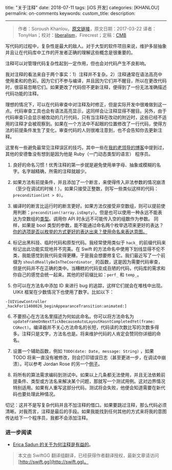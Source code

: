 title: "关于注释"
date: 2018-07-11
tags: [iOS 开发]
categories: [KHANLOU]
permalink: on-comments
keywords: 
custom_title: 
description: 

---
> 作者：Soroush Khanlou，[原文链接](http://khanlou.com/2017/03/on-comments/)，原文日期：2017-03-22
> 译者：TonyHan；校对：[liberalism](https://weibo.com/1743643682/profile?topnav=1&wvr=6)，Firecrest；定稿：[CMB](https://github.com/chenmingbiao)
  







<!--此处开始正文-->

写代码的过程中，复杂性是最大的敌人。对于大型的软件项目来说，维护多层抽象并且让在代码库中工作的开发者正确的理解这些概念是很重要的。

注释可以对管理代码复杂性起到一定作用，但也会对代码产生不良影响。

我对注释的看法来自于两个事实：1）注释并不复杂。2）注释通常在语法高亮中使用柔和的色彩。因为它们不参与编译，并且因为它们并不醒目，所以在更改代码时，很容易忽略它们。如果更改了代码但不更新注释，便得到了一份无法准确描述代码功能的注释。

<!--more-->

理想的情况下，可以在代码审查中对注释及时修正，但是实际开发中很难做到这一点。代码审查工具也会有语法高亮显示，这同样会让注释显得不醒目。另外，由于代码审查只会显示被改动的几行代码，只有当注释在改动的附近时，这些已经不适用的注释才会被观察到。如果在一个方法中不起眼的位置修改了一行代码，使得方法的前提条件发生了变化，审查代码的人则很难注意到，也不会告知你去更新注释。

这里有一些避免最常见注释误区的技巧，其中一些在[我的老领导的博客](http://www.strongopinionsweaklytyped.com/blog/2014/08/27/beware-the-siren-song-of-comments/)中提到过，其他的安德鲁没有想到是因为他是 Ruby（一门动态类型的语言） 程序员。

1. 良好的命名习惯！优秀注释的第一步就是避免使用单字母、抽象或模糊的名字。名字越精确，所需的注释就越少。

2. 如果方法有前提条件，并且添加了一个断言，来使得传入非法参数的情况崩溃（至少在调试的时候！）。如果只接受正整数，则写一些类似这样的代码：`precondition(int > 0)`。

3. 编译时的断言比运行时的断言更好。如果方法仅接受非空数组，则可以提前使用判断：`precondition(!array.isEmpty)`。但是也可以使用一种永远不能表达为空数组的[类型](https://github.com/khanlou/NonEmptyArray)。调用你 API 时永远不可能传入空的组数作为参数。
同样，如果是 bool 类型的参数，能不能通过命名两个枚举选项来更好的表达？[你的选项是否以枚举的方式更好的表达出来？](http://khanlou.com/2017/03/that-one-optional-property/)[使用命名来表达意图。](http://wiki.c2.com/?IntentionRevealingNames)

4. 标记出黑科技、临时代码和原型代码。我经常使用类似于 `hack_` 的前缀代码来标记出此功能实现地并不完美。在 Swift 的方法命名中使用下划线显得不伦不类，我能感觉到我代码变得更糟，于是我会想要修复它。我们最近写了一个前缀为 `shouldReallyBeInTheCoordinator_` 的函数，这是因为需要代码审查，但是代码并不在正确的类中。当糟糕的代码变成丑陋的代码，代码库的需求和你自己的感觉会统一起来。其他的好前缀比如：`perf_` 和 `temp_`。

5. 你可以在方法名中添加 ID 来进行 bug 的追踪，这样它们就会在堆栈中出现。UIKit 框架在少数情况下也使用了数字。比如以下：

```objc
-[UIViewController _hackFor11408026_beginAppearanceTransition:animated:]
```

6. 不要担心在方法名里描述为何如此命名。你可以将方法命名为 `updateFrameOnNextTickBecauseAutoLayoutHasntCompletedYet(frame: CGRect)`。编译器并不关心方法命名的长短，代码读的次数比写的次数多得多。注释只是文字，方法名也是。将来维护代码的人肯定会赞同你详细的命名。

7. 设置一个辅助函数，例如 `TODO(date: Date, message: String)` ，如果 TODO 将来一直没有被修改，则会打印错误日志（甚至更进一步，在调试中崩溃）。可以参考 Jordan Rose 的另一个[例子](https://twitter.com/UINT_MIN/status/836316697388695552)。

8. 将所有的算法需求编码到测试中。如果以上几条都无法使用，并且无法依赖前提条件、类型或方法名来解决某个问题，那就写一个测试用例。这对边界情况特别适用。如果有人重写这部分代码，测试将会失败，他便会知道需要在新代码也要处理此种情况。

切记：这并不是写复杂代码并且不加注释的借口。如果要跳过注释，那么代码必须清晰。对我而言，注释是最后的手段。如果我能找到任何其他的方式来将我的意图传达给下一个程序员，我都不会添加注释。

### 进一步阅读

- [Erica Sadun 的关于为何注释是有益的](http://ericasadun.com/2016/11/03/swift-holy-war-comments-are-not-an-anti-pattern/)。


> 本文由 SwiftGG 翻译组翻译，已经获得作者翻译授权，最新文章请访问 [http://swift.gg](http://swift.gg)。